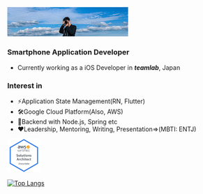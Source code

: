 <img src="./background.jpg" width="55%" height="55%">


### Smartphone Application Developer
- Currently working as a iOS Developer in ***teamlab***, Japan

### Interest in
- ⚡Application State Management(RN, Flutter)
- 🛠️Google Cloud Platform(Also, AWS)
- 🚀Backend with Node.js, Spring etc
- ❤️Leadership, Mentoring, Writing, Presentation=>(MBTI: ENTJ)

<img src="./aws-certified-solutions-architect-associate.png" width="15%" height="15%">
                                                                                 
[![Top Langs](https://github-readme-stats.vercel.app/api/top-langs/?username=sidongmen&layout=compact)](https://github.com/sidongmen/github-readme-stats)
